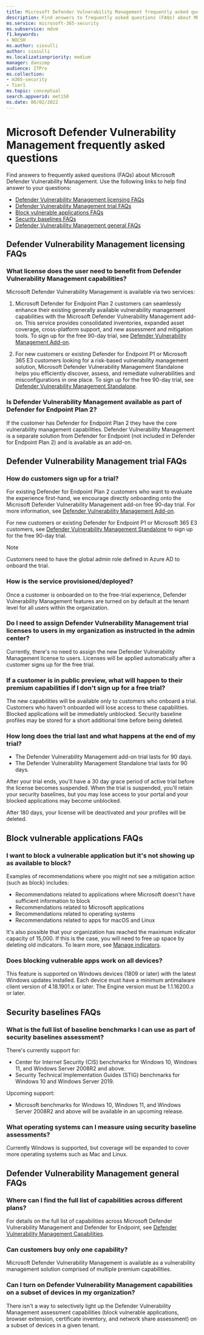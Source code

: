 ```yaml
---
title: Microsoft Defender Vulnerability Management frequently asked questions
description: Find answers to frequently asked questions (FAQs) about MDVM
ms.service: microsoft-365-security
ms.subservice: mdvm
f1.keywords:
- NOCSH
ms.author: siosulli
author: siosulli
ms.localizationpriority: medium
manager: dansimp
audience: ITPro
ms.collection: 
- m365-security
- Tier1
ms.topic: conceptual
search.appverid: met150
ms.date: 06/02/2022
---
```


# Microsoft Defender Vulnerability Management frequently asked questions

Find answers to frequently asked questions (FAQs) about Microsoft Defender Vulnerability Management. Use the following links to help find answer to your questions:

- [Defender Vulnerability Management licensing FAQs](#defender-vulnerability-management-licensing-faqs)
- [Defender Vulnerability Management trial FAQs](#defender-vulnerability-management-licensing-faqs)
- [Block vulnerable applications FAQs](#block-vulnerable-applications-faqs)
- [Security baselines FAQs](#security-baselines-faqs)
- [Defender Vulnerability Management general FAQs](#defender-vulnerability-management-general-faqs)

## Defender Vulnerability Management licensing FAQs

### What license does the user need to benefit from Defender Vulnerability Management capabilities?

Microsoft Defender Vulnerability Management is available via two services:

1. Microsoft Defender for Endpoint Plan 2 customers can seamlessly enhance their existing generally available vulnerability management capabilities with the Microsoft Defender Vulnerability Management add-on. This service provides consolidated inventories, expanded asset coverage, cross-platform support, and new assessment and mitigation tools. To sign up for the free 90-day trial, see [Defender Vulnerability Management Add-on](/microsoft-365/security/defender-vulnerability-management/get-defender-vulnerability-management#try-defender-vulnerability-management-add-on-trial-for-defender-for-endpoint-plan-2-customers).

2. For new customers or existing Defender for Endpoint P1 or Microsoft 365 E3 customers looking for a risk-based vulnerability management solution, Microsoft Defender Vulnerability Management Standalone helps you efficiently discover, assess, and remediate vulnerabilities and misconfigurations in one place. To sign up for the free 90-day trial, see [Defender Vulnerability Management Standalone](/microsoft-365/security/defender-vulnerability-management/get-defender-vulnerability-management#try-defender-vulnerability-management-standalone).

### Is Defender Vulnerability Management available as part of Defender for Endpoint Plan 2?

If the customer has Defender for Endpoint Plan 2 they have the core vulnerability management capabilities. Defender Vulnerability Management is a separate solution from Defender for Endpoint (not included in Defender for Endpoint Plan 2) and is available as an add-on.

## Defender Vulnerability Management trial FAQs

### How do customers sign up for a trial?

For existing Defender for Endpoint Plan 2 customers who want to evaluate the experience first-hand, we encourage directly onboarding onto the Microsoft Defender Vulnerability Management add-on free 90-day trial. For more information, see [Defender Vulnerability Management Add-on](/microsoft-365/security/defender-vulnerability-management/get-defender-vulnerability-management#try-defender-vulnerability-management-add-on-trial-for-defender-for-endpoint-plan-2-customers).

For new customers or existing Defender for Endpoint P1 or Microsoft 365 E3 customers, see [Defender Vulnerability Management Standalone](/microsoft-365/security/defender-vulnerability-management/get-defender-vulnerability-management#try-defender-vulnerability-management-standalone) to sign up for the free 90-day trial.

> [!NOTE]
> Customers need to have the global admin role defined in Azure AD to onboard the trial.

### How is the service provisioned/deployed?

Once a customer is onboarded on to the free-trial experience, Defender Vulnerability Management features are turned on by default at the tenant level for all users within the organization.

### Do I need to assign Defender Vulnerability Management trial licenses to users in my organization as instructed in the admin center?

Currently, there's no need to assign the new Defender Vulnerability Management license to users. Licenses will be applied automatically after a customer signs up for the free trial.

### If a customer is in public preview, what will happen to their premium capabilities if I don't sign up for a free trial?

The new capabilities will be available only to customers who onboard a trial. Customers who haven't onboarded will lose access to these capabilities. Blocked applications will be immediately unblocked. Security baseline profiles may be stored for a short additional time before being deleted.

### How long does the trial last and what happens at the end of my trial?

- The Defender Vulnerability Management add-on trial lasts for 90 days.
- The Defender Vulnerability Management Standalone trial lasts for 90 days.

After your trial ends, you'll have a 30 day grace period of active trial before the license becomes suspended. When the trial is suspended, you'll retain your security baselines, but you may lose access to your portal and your blocked applications may become unblocked.

After 180 days, your license will be deactivated and your profiles will be deleted.

## Block vulnerable applications FAQs

### I want to block a vulnerable application but it's not showing up as available to block?

Examples of recommendations where you might not see a mitigation action (such as block) includes:

- Recommendations related to applications where Microsoft doesn't have sufficient information to block
- Recommendations related to Microsoft applications
- Recommendations related to operating systems
- Recommendations related to apps for macOS and Linux

It's also possible that your organization has reached the maximum indicator capacity of 15,000. If this is the case, you will need to free up space by deleting old indicators. To learn more, see [Manage indicators](../defender-endpoint/indicator-manage.md).

### Does blocking vulnerable apps work on all devices?

This feature is supported on Windows devices (1809 or later) with the latest Windows updates installed. Each device must have a minimum antimalware client version of 4.18.1901.x or later. The Engine version must be 1.1.16200.x or later.

## Security baselines FAQs

### What is the full list of baseline benchmarks I can use as part of security baselines assessment?

There's currently support for:

- Center for Internet Security (CIS) benchmarks for Windows 10, Windows 11, and Windows Server 2008R2 and above.
- Security Technical Implementation Guides (STIG) benchmarks for Windows 10 and Windows Server 2019.

Upcoming support:

- Microsoft benchmarks for Windows 10, Windows 11, and Windows Server 2008R2 and above will be available in an upcoming release.

### What operating systems can I measure using security baseline assessments?

Currently Windows is supported, but coverage will be expanded to cover more operating systems such as Mac and Linux.

## Defender Vulnerability Management general FAQs

### Where can I find the full list of capabilities across different plans?

For details on the full list of capabilities across Microsoft Defender Vulnerability Management and Defender for Endpoint, see [Defender Vulnerability Management Capabilities](defender-vulnerability-management-capabilities.md).

### Can customers buy only one capability?

Microsoft Defender Vulnerability Management is available as a vulnerability management solution comprised of multiple premium capabilities.

### Can I turn on Defender Vulnerability Management capabilities on a subset of devices in my organization?

There isn't a way to selectively light up the Defender Vulnerability Management assessment capabilities (block vulnerable applications, browser extension, certificate inventory, and network share assessment) on a subset of devices in a given tenant.
